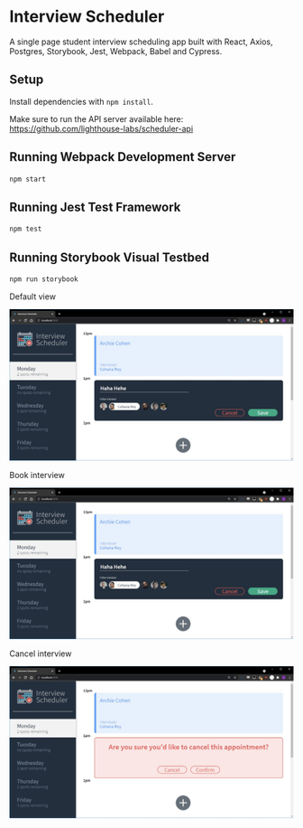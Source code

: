 # Interview Scheduler

A single page student interview scheduling app built with React, Axios, Postgres, Storybook, Jest, Webpack, Babel and Cypress.

## Setup

Install dependencies with `npm install`.

Make sure to run the API server available here: https://github.com/lighthouse-labs/scheduler-api

## Running Webpack Development Server

```sh
npm start
```

## Running Jest Test Framework

```sh
npm test
```

## Running Storybook Visual Testbed

```sh
npm run storybook
```

Default view

![Default View](https://github.com/bloomfieldj/lighthouse-labs-scheduler/blob/master/docs/book.jpg?raw=true)

Book interview

![Book interview](https://github.com/bloomfieldj/lighthouse-labs-scheduler/blob/master/docs/book.jpg?raw=true)

Cancel interview

![Cancel interview](https://github.com/bloomfieldj/lighthouse-labs-scheduler/blob/master/docs/cancel.jpg?raw=true)
